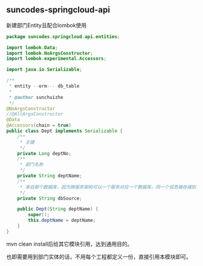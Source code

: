 ## suncodes-springcloud-api

新建部门Entity且配合lombok使用

```JAVA
package suncodes.springcloud.api.entities;

import lombok.Data;
import lombok.NoArgsConstructor;
import lombok.experimental.Accessors;

import java.io.Serializable;

/**
 * entity --orm--- db_table
 *
 * @author sunchuizhe
 */
@NoArgsConstructor
//@AllArgsConstructor
@Data
@Accessors(chain = true)
public class Dept implements Serializable {
    /**
     * 主键
     */
    private Long deptNo;
    /**
     * 部门名称
     */
    private String deptName;
    /**
     * 来自那个数据库，因为微服务架构可以一个服务对应一个数据库，同一个信息被存储到不同数据库
     */
    private String dbSource;

    public Dept(String deptName) {
        super();
        this.deptName = deptName;
    }
}

```

mvn clean install后给其它模块引用，达到通用目的。

也即需要用到部门实体的话，不用每个工程都定义一份，直接引用本模块即可。



